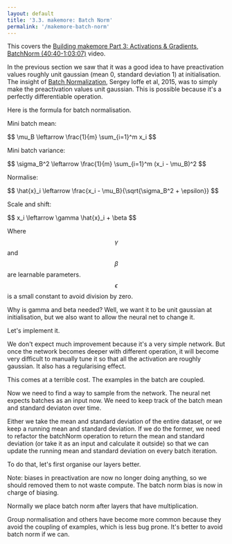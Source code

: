 ```yaml
---
layout: default
title: '3.3. makemore: Batch Norm'
permalink: '/makemore-batch-norm'
---
```


<aside>
    This covers the <a href="https://www.youtube.com/watch?v=TCH_1BHY58I">Building makemore Part 3: Activations & Gradients, BatchNorm (40:40-1:03:07)</a> video.
</aside>

In the previous section we saw that it was a good idea to have preactivation
values roughly unit gaussian (mean 0, standard deviation 1) at initialisation.
The insight of [Batch Normalization](https://arxiv.org/pdf/1502.03167), Sergey
Ioffe et al, 2015, was to simply make the preactivation values unit gaussian.
This is possible because it's a perfectly differentiable operation.

Here is the formula for batch normalisation.

Mini batch mean:

<div class="math">
$$
\mu_B \leftarrow \frac{1}{m} \sum_{i=1}^m x_i
$$
</div>

Mini batch variance:

<div class="math">
$$
\sigma_B^2 \leftarrow \frac{1}{m} \sum_{i=1}^m (x_i - \mu_B)^2
$$
</div>

Normalise:

<div class="math">
$$
\hat{x}_i \leftarrow \frac{x_i - \mu_B}{\sqrt{\sigma_B^2 + \epsilon}}
$$
</div>

Scale and shift:

<div class="math">
$$
x_i \leftarrow \gamma \hat{x}_i + \beta
$$
</div>

Where $$\gamma$$ and $$\beta$$ are learnable parameters. $$\epsilon$$ is a small constant
to avoid division by zero.

Why is gamma and beta needed? Well, we want it to be unit gaussian at
initialisation, but we also want to allow the neural net to change it.

Let's implement it.

<script>
import { random, softmaxByRow, matMul } from './1-bigram-utils.js';
import {
    Value,
    FloatMatrix,
    buildDataSet,
    miniBatch,
    shuffle,
    createLossesGraph
} from './3-0-makemore-MLP-utils.js';
export { default as Plotly } from 'https://cdn.jsdelivr.net/npm/plotly.js-dist@2.26.2/+esm';
</script>

<script data-src="utils.js">
import { Value, FloatMatrix } from './3-0-makemore-MLP-utils.js';

Value.addOperation('batchNorm', (A, gain, bias) => {
    const [m, n] = A.shape;
    const bnraw = new FloatMatrix(A);
    const bnmean = new FloatMatrix(null, [n]);
    const bnvar = new FloatMatrix(null, [n]);
    const bnvarinv = new FloatMatrix(null, [n]);

    for (let n_ = n; n_--;) {
        let sum = 0;
        for (let m_ = m; m_--;) {
            sum += A[m_ * n + n_];
        }
        bnmean[n_] = sum / m;
    }

    for (let n_ = n; n_--;) {
        let variance = 0;
        for (let m_ = m; m_--;) {
            variance += (A[m_ * n + n_] - bnmean[n_]) ** 2;
        }
        // Apply Bessel's correction here
        bnvar[n_] = variance / (m - 0);
        bnvarinv[n_] = 1 / Math.sqrt(bnvar[n_] + 1e-5);
    }

    for (let m_ = m; m_--;) {
        for (let n_ = n; n_--;) {
            const i = m_ * n + n_;
            bnraw[i] = (A[i] - bnmean[n_]) * bnvarinv[n_];
        }
    }

    const bnout = new FloatMatrix(null, A.shape);

    for (let m_ = m; m_--;) {
        for (let n_ = n; n_--;) {
            const i = m_ * n + n_;
            bnout[i] = gain[n_] * bnraw[i] + bias[n_];
        }
    }

    return [
        bnout,
        (grad) => {
            // bngain*bnvar_inv/n * (n*dhpreact - dhpreact.sum(0) - n/(n-1)*bnraw*(dhpreact*bnraw).sum(0))
            const [m, n] = A.shape;
            const dA = new FloatMatrix(A);
            const outGradSum = new FloatMatrix(null, [n]);
            const outGradXbnrawSum = new FloatMatrix(null, [n]);
    
            // Calculate sums along the batch dimension (m)
            for (let n_ = n; n_--;) {
                for (let m_ = m; m_--;) {
                    const i = m_ * n + n_;
                    outGradSum[n_] += grad[i];
                    outGradXbnrawSum[n_] += grad[i] * bnraw[i];
                }
            }
    
            // Calculate the gradient
            for (let m_ = m; m_--;) {
                for (let n_ = n; n_--;) {
                    const i = m_ * n + n_;
                    dA[i] = gain[n_] * bnvarinv[n_] / m * (
                        m * grad[i] - 
                        outGradSum[n_] - 
                        m / (m - 0) * bnraw[i] * outGradXbnrawSum[n_]
                    );
                }
            }
    
            return dA;
        },
        (grad) => {
            const dGain = new FloatMatrix(null, gain.shape);
            const [ m, n ] = grad.shape;
    
            // Sum along the 0th dimension (batch dimension).
            for (let n_ = n; n_--;) {
                for (let m_ = m; m_--;) {
                    dGain[n_] += grad[m_ * n + n_] * bnraw[m_ * n + n_];
                }
            }
    
            return dGain;
        },
        (grad) => {
            const dBias = new FloatMatrix(null, bias.shape);
            const [ m, n ] = grad.shape;
    
            // Sum along the 0th dimension (batch dimension).
            for (let n_ = n; n_--;) {
                for (let m_ = m; m_--;) {
                    dBias[n_] += grad[m_ * n + n_];
                }
            }
    
            return dBias;
        }
    ];
});
</script>

<script>
function createNetwork() {
    const { embeddingDimensions, blockSize, neurons } = hyperParameters;
    const C = new Value( new FloatMatrix( random, [ vocabSize, embeddingDimensions ] ) );
    const W1 = new Value( new FloatMatrix( () => random() * 0.2, [ embeddingDimensions * blockSize, neurons ] ) );
    // const b1 = new Value( new FloatMatrix( null, [ neurons ] ) );
    const W2 = new Value( new FloatMatrix( () => random() * 0.01, [ neurons, vocabSize ] ) );
    const b2 = new Value( new FloatMatrix( null, [ vocabSize ] ) );
    const bngain = new Value( new FloatMatrix( () => 1, [ neurons ] ) );
    const bnbias = new Value( new FloatMatrix( null, [ neurons ] ) );
    function logitFn( X ) {
        const embedding = C.gather( X ).reshape( [ X.shape[ 0 ], embeddingDimensions * blockSize ] );
        // Note: we should remove the bias here becaus with batchNorm it's no
        // longer doing anything.
        const preactivation = embedding.matMulBias( W1 );
        const hidden = preactivation.batchNorm( bngain, bnbias );
        const activation = hidden.tanh();
        return activation.matMulBias( W2, b2 );
    }
    logitFn.params = [ C, W1, /*b1,*/ W2, b2, bngain, bnbias ];
    return logitFn;
}

const response = await fetch('https://raw.githubusercontent.com/karpathy/makemore/master/names.txt');
const text = await response.text();
const names = text.split('\n');
const indexToCharMap = [ '.', ...new Set( names.join('') ) ].sort();
const stringToCharMap = {};

for ( let i = indexToCharMap.length; i--; ) {
    stringToCharMap[ indexToCharMap[ i ] ] = i;
}

const hyperParameters = {
    embeddingDimensions: 10,
    blockSize: 3,
    neurons: 200,
    batchSize: 32,
    learningRate: 0.1,
};

shuffle( names );
const n1 = Math.floor( names.length * 0.8 );
const n2 = Math.floor( names.length * 0.9 );
const [ Xtr, Ytr ] = buildDataSet( names.slice( 0, n1 ), stringToCharMap, hyperParameters.blockSize );
const [ Xdev, Ydev ] = buildDataSet( names.slice( n1, n2 ), stringToCharMap, hyperParameters.blockSize );
const [ Xte, Yte ] = buildDataSet( names.slice( n2 ), stringToCharMap, hyperParameters.blockSize );
const vocabSize = indexToCharMap.length;
</script>

<script>
const batchLosses = [];
const losses = [];
const network = createNetwork();
</script>

<script>
const graph = document.createElement( 'div' );
print(graph);
for ( let i = 0; i < 1000; i++ ) {
    const [ Xbatch, Ybatch ] = miniBatch( Xtr, Ytr, hyperParameters.batchSize );
    const loss = network( Xbatch ).softmaxCrossEntropy( Ybatch );
    await loss.forward();
    batchLosses.push( loss.data );
    await loss.backward();
    const learningRate = batchLosses.length < 2000 ? 0.1 : 0.01;
    for ( const param of network.params ) {
        for ( let i = param.data.length; i--; ) {
            param.data[ i ] -= learningRate * param.grad[ i ];
        }
    }

    if ( batchLosses.length % 100 === 0 ) {
        const loss = network( Xdev ).softmaxCrossEntropy( Ydev );
        await loss.forward();
        losses.push( loss.data );
    }

    await createLossesGraph( graph, batchLosses, losses );
}
</script>

We don't expect much improvement because it's a very simple network. But once
the network becomes deeper with different operation, it will become very
difficult to manually tune it so that all the activation are roughly gaussian.
It also has a regularising effect.

This comes at a terrible cost. The examples in the batch are coupled.

Now we need to find a way to sample from the network. The neural net expects
batches as an input now. We need to keep track of the batch mean and standard
deviaton over time.

Either we take the mean and standard deviation of the entire dataset, or we keep
a running mean and standard deviation. If we do the former, we need to refactor
the batchNorm operation to return the mean and standard deviation (or take it as
an input and calculate it outside) so that we can update the running mean and
standard deviation on every batch iteration.

To do that, let's first organise our layers better.

Note: biases in preactivation are now no longer doing anything, so we should
removed them to not waste compute. The batch norm bias is now in charge of
biasing.

Normally we place batch norm after layers that have multiplication.

Group normalisation and others have become more common because they avoid the
coupling of examples, which is less bug prone. It's better to avoid batch norm
if we can.
